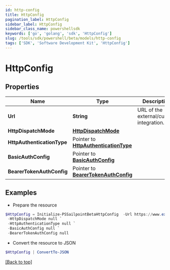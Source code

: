 ```yaml
---
id: http-config
title: HttpConfig
pagination_label: HttpConfig
sidebar_label: HttpConfig
sidebar_class_name: powershellsdk
keywords: ['go', 'golang', 'sdk', 'HttpConfig'] 
slug: /tools/sdk/powershell/beta/models/http-config
tags: ['SDK', 'Software Development Kit', 'HttpConfig']
---
```



# HttpConfig

## Properties

Name | Type | Description | Notes
------------ | ------------- | ------------- | -------------
**Url** |  **String** | URL of the external/custom integration. | 
**HttpDispatchMode** |  [**HttpDispatchMode**](http-dispatch-mode) |  | 
**HttpAuthenticationType** |  Pointer to [**HttpAuthenticationType**](http-authentication-type) |  | [optional] 
**BasicAuthConfig** |  Pointer to [**BasicAuthConfig**](basic-auth-config) |  | [optional] 
**BearerTokenAuthConfig** |  Pointer to [**BearerTokenAuthConfig**](bearer-token-auth-config) |  | [optional] 

## Examples

- Prepare the resource
```powershell
$HttpConfig = Initialize-PSSailpointBetaHttpConfig  -Url https://www.example.com `
 -HttpDispatchMode null `
 -HttpAuthenticationType null `
 -BasicAuthConfig null `
 -BearerTokenAuthConfig null
```

- Convert the resource to JSON
```powershell
$HttpConfig | ConvertTo-JSON
```


[[Back to top]](#) 


